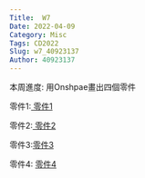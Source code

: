 ```yaml
---
Title:  W7
Date: 2022-04-09 
Category: Misc
Tags: CD2022
Slug: w7_40923137
Author: 40923137
---
```

本周進度:
用Onshpae畫出四個零件

零件1:<a href="https://cad.onshape.com/documents/f484f335d434b2420f28c760/w/2e5167e392dd708c1d7a2f9d/e/650415a4682b2cd15c6599fa?renderMode=0&uiState=624d0e59ad7e0a2a6a7a9d86 "> 零件1 </a>



零件2:<a href="https://cad.onshape.com/documents/7b358ee6fef19bd23848a159/w/7fc6e16ec7d055aa790da2cb/e/d31700c74e5d71c3bcb7d2d9?renderMode=0&uiState=624d0e7cd82ccb6ad7d18620"> 零件2 </a>

零件3:<a href="https://cad.onshape.com/documents/8e81630b8b35609cb86f1c6d/w/8b523616e09c02f211443b6c/e/0b383ace922a0ff901067ed6?renderMode=0&uiState=624d0e912f31481adf13c342">零件3</a>

零件4:
<a href="https://cad.onshape.com/documents/3bc1639da31e111b4606a057/w/79dd8022cff79280a99b6cdc/e/b5dde15cda7bdf8fbd464acd?renderMode=0&uiState=624d0ea6ad7e0a2a6a7a9dac">零件4</a>




<!-- PELICAN_END_SUMMARY -->




